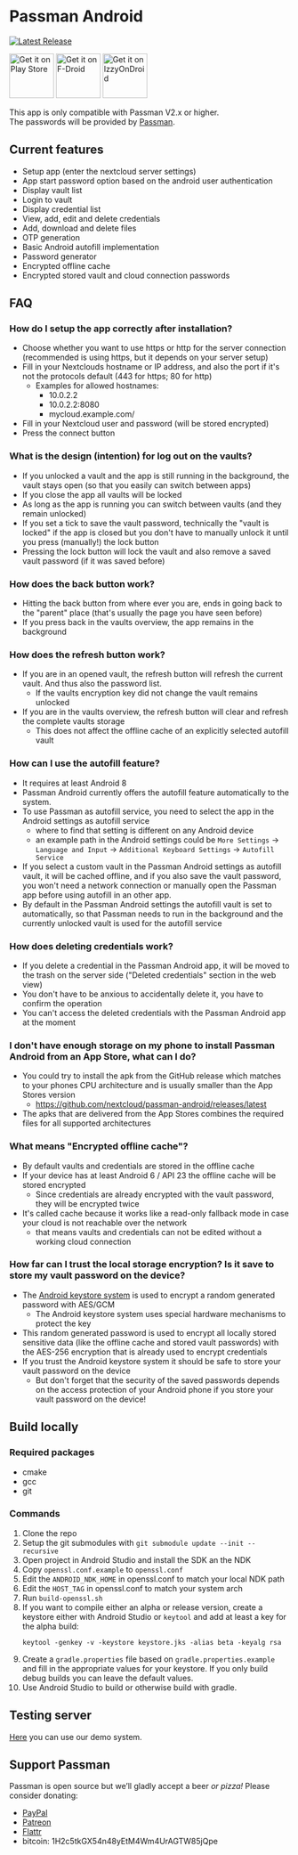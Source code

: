 # Passman Android

[![Latest Release](https://img.shields.io/github/v/tag/nextcloud/passman-android?label=latest+release&sort=semver)](https://github.com/nextcloud/passman-android/releases)

[<img src="https://play.google.com/intl/en_us/badges/images/generic/en_badge_web_generic.png"
alt="Get it on Play Store"
height="80">](https://play.google.com/store/apps/details?id=es.wolfi.app.passman.alpha)
[<img src="https://f-droid.org/badge/get-it-on.png"
alt="Get it on F-Droid"
height="80">](https://f-droid.org/app/es.wolfi.app.passman)
[<img src="https://gitlab.com/IzzyOnDroid/repo/-/raw/master/assets/IzzyOnDroid.png"
alt="Get it on IzzyOnDroid"
height="80">](https://apt.izzysoft.de/fdroid/index/apk/es.wolfi.app.passman)

This app is only compatible with Passman V2.x or higher.   
The passwords will be provided by [Passman](https://github.com/nextcloud/passman).

## Current features
- Setup app (enter the nextcloud server settings)
- App start password option based on the android user authentication
- Display vault list
- Login to vault
- Display credential list
- View, add, edit and delete credentials
- Add, download and delete files
- OTP generation
- Basic Android autofill implementation
- Password generator
- Encrypted offline cache
- Encrypted stored vault and cloud connection passwords

## FAQ

### How do I setup the app correctly after installation?
- Choose whether you want to use https or http for the server connection (recommended is using https, but it depends on your server setup)
- Fill in your Nextclouds hostname or IP address, and also the port if it's not the protocols default (443 for https; 80 for http)
   - Examples for allowed hostnames:
      - 10.0.2.2
      - 10.0.2.2:8080
      - mycloud.example.com/
- Fill in your Nextcloud user and password (will be stored encrypted)
- Press the connect button

### What is the design (intention) for log out on the vaults?
- If you unlocked a vault and the app is still running in the background, the vault stays open (so that you easily can switch between apps)
- If you close the app all vaults will be locked
- As long as the app is running you can switch between vaults (and they remain unlocked)
- If you set a tick to save the vault password, technically the "vault is locked" if the app is closed but you don't have to manually unlock it until you press (manually!) the lock button
- Pressing the lock button will lock the vault and also remove a saved vault password (if it was saved before)

### How does the back button work?
- Hitting the back button from where ever you are, ends in going back to the "parent" place (that's usually the page you have seen before)
- If you press back in the vaults overview, the app remains in the background

### How does the refresh button work?
- If you are in an opened vault, the refresh button will refresh the current vault. And thus also the password list.
   - If the vaults encryption key did not change the vault remains unlocked
- If you are in the vaults overview, the refresh button will clear and refresh the complete vaults storage
   - This does not affect the offline cache of an explicitly selected autofill vault

### How can I use the autofill feature?
- It requires at least Android 8
- Passman Android currently offers the autofill feature automatically to the system.
- To use Passman as autofill service, you need to select the app in the Android settings as autofill service
   - where to find that setting is different on any Android device
   - an example path in the Android settings could be `More Settings` -> `Language and Input` -> `Additional Keyboard Settings` -> `Autofill Service`
- If you select a custom vault in the Passman Android settings as autofill vault, it will be cached offline, and if you also save the vault password, you won't need a network connection or manually open the Passman app  before using autofill in an other app.
- By default in the Passman Android settings the autofill vault is set to automatically, so that Passman needs to run in the background and the currently unlocked vault is used for the autofill service

### How does deleting credentials work?
- If you delete a credential in the Passman Android app, it will be moved to the trash on the server side ("Deleted credentials" section in the web view)
- You don't have to be anxious to accidentally delete it, you have to confirm the operation
- You can't access the deleted credentials with the Passman Android app at the moment

### I don't have enough storage on my phone to install Passman Android from an App Store, what can I do?
- You could try to install the apk from the GitHub release which matches to your phones CPU architecture and is usually smaller than the App Stores version
   - https://github.com/nextcloud/passman-android/releases/latest
- The apks that are delivered from the App Stores combines the required files for all supported architectures

### What means "Encrypted offline cache"?
- By default vaults and credentials are stored in the offline cache
- If your device has at least Android 6 / API 23 the offline cache will be stored encrypted
    - Since credentials are already encrypted with the vault password, they will be encrypted twice
- It's called cache because it works like a read-only fallback mode in case your cloud is not reachable over the network
    - that means vaults and credentials can not be edited without a working cloud connection

### How far can I trust the local storage encryption? Is it save to store my vault password on the device?
- The [Android keystore system](https://developer.android.com/training/articles/keystore) is used to encrypt a random generated password with AES/GCM
    - The Android keystore system uses special hardware mechanisms to protect the key
- This random generated password is used to encrypt all locally stored sensitive data (like the offline cache and stored vault passwords) with the AES-256 encryption that is already used to encrypt credentials
- If you trust the Android keystore system it should be safe to store your vault password on the device
    - But don't forget that the security of the saved passwords depends on the access protection of your Android phone if you store your vault password on the device!

## Build locally

### Required packages
- cmake
- gcc
- git

### Commands
1. Clone the repo
1. Setup the git submodules with `git submodule update --init --recursive`
1. Open project in Android Studio and install the SDK an the NDK
1. Copy `openssl.conf.example` to `openssl.conf`
1. Edit the `ANDROID_NDK_HOME` in openssl.conf to match your local NDK path
1. Edit the `HOST_TAG` in openssl.conf to match your system arch
1. Run `build-openssl.sh`
1. If you want to compile either an alpha or release version, create a keystore either
   with Android Studio or `keytool` and add at least a key for the alpha build:
    ```
    keytool -genkey -v -keystore keystore.jks -alias beta -keyalg rsa
    ```
1. Create a `gradle.properties` file based on `gradle.properties.example` and fill in the
   appropriate values for your keystore. If you only build debug builds you can leave
   the default values.
1. Use Android Studio to build or otherwise build with gradle.

## Testing server
[Here](https://demo.passman.cc/) you can use our demo system.

## Support Passman
Passman is open source but we’ll gladly accept a beer *or pizza!* Please consider donating:
* [PayPal](https://www.paypal.com/cgi-bin/webscr?cmd=_s-xclick&hosted_button_id=6YS8F97PETVU2)
* [Patreon](https://www.patreon.com/user?u=4833592)
* [Flattr](https://flattr.com/@passman)
* bitcoin: 1H2c5tkGX54n48yEtM4Wm4UrAGTW85jQpe

